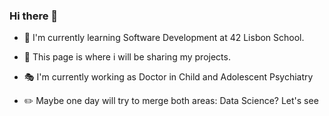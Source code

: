 ### Hi there 👋

- :electric_plug: I'm currently learning Software Development at 42 Lisbon School. 
- 🔭 This page is where i will be sharing my projects. 


- :performing_arts: I'm currently working as Doctor in Child and Adolescent Psychiatry 
- :pencil2: Maybe one day will try to merge both areas: Data Science? Let's see  

